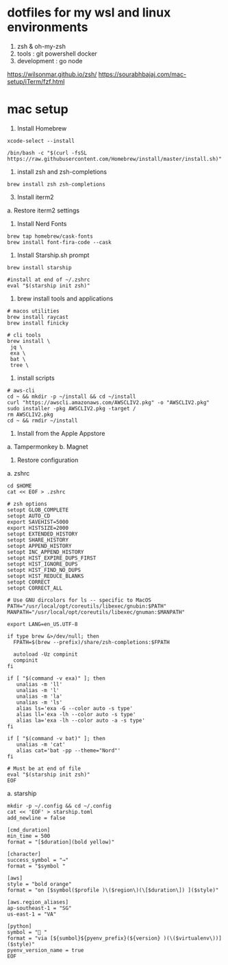 # dotfiles for my wsl and linux environments
1. zsh & oh-my-zsh
2. tools : git powershell docker 
3. development : go node

https://wilsonmar.github.io/zsh/
https://sourabhbajaj.com/mac-setup/iTerm/fzf.html

# mac setup

1. Install Homebrew

```shell
xcode-select --install

/bin/bash -c "$(curl -fsSL https://raw.githubusercontent.com/Homebrew/install/master/install.sh)"

```

1. install zsh and zsh-completions

```
brew install zsh zsh-completions

```

3. Install iterm2

a. Restore iterm2 settings

1. Install Nerd Fonts

```shell
brew tap homebrew/cask-fonts
brew install font-fira-code --cask
```

1. Install Starship.sh prompt

```shell
brew install starship

#install at end of ~/.zshrc
eval "$(starship init zsh)"
```

1. brew install tools and applications

```shell
# macos utilities
brew install raycast
brew install finicky

# cli tools
brew install \
 jq \
 exa \
 bat \
 tree \

```

1. install scripts
```shell
# aws-cli
cd ~ && mkdir -p ~/install && cd ~/install
curl "https://awscli.amazonaws.com/AWSCLIV2.pkg" -o "AWSCLIV2.pkg"
sudo installer -pkg AWSCLIV2.pkg -target /
rm AWSCLIV2.pkg
cd ~ && rmdir ~/install
```

1. Install from the Apple Appstore

a. Tampermonkey
b. Magnet

1. Restore configuration

a. zshrc
```shell
cd $HOME
cat << EOF > .zshrc

# zsh options
setopt GLOB_COMPLETE
setopt AUTO_CD
export SAVEHIST=5000
export HISTSIZE=2000
setopt EXTENDED_HISTORY
setopt SHARE_HISTORY
setopt APPEND_HISTORY
setopt INC_APPEND_HISTORY
setopt HIST_EXPIRE_DUPS_FIRST
setopt HIST_IGNORE_DUPS
setopt HIST_FIND_NO_DUPS
setopt HIST_REDUCE_BLANKS
setopt CORRECT
setopt CORRECT_ALL

# Use GNU dircolors for ls -- specific to MacOS
PATH="/usr/local/opt/coreutils/libexec/gnubin:$PATH"
MANPATH="/usr/local/opt/coreutils/libexec/gnuman:$MANPATH"

export LANG=en_US.UTF-8

if type brew &>/dev/null; then
  FPATH=$(brew --prefix)/share/zsh-completions:$FPATH

  autoload -Uz compinit
  compinit
fi

if [ "$(command -v exa)" ]; then
   unalias -m 'll'
   unalias -m 'l'
   unalias -m 'la'
   unalias -m 'ls'
   alias ls='exa -G --color auto -s type'
   alias ll='exa -lh --color auto -s type'
   alias la='exa -lh --color auto -a -s type'
fi

if [ "$(command -v bat)" ]; then
   unalias -m 'cat'
   alias cat='bat -pp --theme="Nord"'
fi

# Must be at end of file
eval "$(starship init zsh)"
EOF
```

a. starship

```shell
mkdir -p ~/.config && cd ~/.config
cat << 'EOF' > starship.toml
add_newline = false

[cmd_duration]
min_time = 500
format = "[$duration](bold yellow)"

[character]
success_symbol = "→"
format = "$symbol "

[aws]
style = "bold orange"
format = "on [$symbol($profile )\($region\)(\[$duration\]) ]($style)"

[aws.region_aliases]
ap-southeast-1 = "SG"
us-east-1 = "VA"

[python]
symbol = "🐍 "
format = "via [${sumbol}${pyenv_prefix}(${version} )(\($virtualenv\))]($style)"
pyenv_version_name = true
EOF
```

